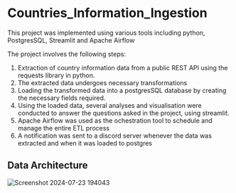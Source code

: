 # Countries_Information_Ingestion

This project was implemented using various tools including python, PostgresSQL, Streamlit and Apache Airflow

The project involves the following steps:

1. Extraction of country information data from a public REST API using the requests library in python.
2. The extracted data undergoes necessary transformations 
3. Loading the transformed data into a postgresSQL database by creating the necessary fields required.
4. Using the loaded data, several analyses and visualisation were conducted to answer the questions asked in the project, using streamlit.
5. Apache Airflow was used as the ochestration tool to schedule and manage the entire ETL process
6. A notification was sent to a discord server whenever the data was extracted and when it was loaded to postgres


## Data Architecture

![Screenshot 2024-07-23 194043](https://github.com/user-attachments/assets/db2a61ce-e4a2-4c95-a9c7-7f6bbd4dd10a)

